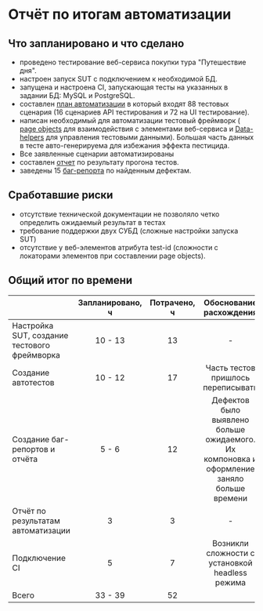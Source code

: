# Отчёт по итогам автоматизации

## Что запланировано и что сделано

- проведено тестирование веб-сервиса покупки тура "Путешествие дня".
- настроен запуск SUT с подключением к необходимой БД.
- запущена и настроена CI, запускающая тесты на указанных в задании БД: MySQL и PostgreSQL.
- составлен [план автоматизации](https://github.com/Helena1199/Diplom/blob/main/docs/Plan.md) в который входят 88 тестовых сценария (16 сценариев API тестирования и 72 на UI тестирование).
- написан необходимый для автоматизации тестовый фреймворк (
  [page objects](https://github.com/Helena1199/Diplom/blob/main/src/test/java/ru/netology/page/FormPage.java) для взаимодействия с
  элементами веб-сервиса и [Data-helpers](https://github.com/Helena1199/Diplom/tree/main/src/test/java/ru/netology/data) для управления тестовыми данными).
  Большая часть данных в тесте авто-генерируема для избежания эффекта пестицида.
- Все заявленные сценарии автоматизированы
- составлен [отчет](Report.md) по результату прогона тестов.
- заведены 15 [баг-репорта](https://github.com/Helena1199/Diplom/issues) по найденным дефектам.

## Сработавшие риски

- отсутствие технической документации не позволяло четко определить ожидаемый результат в тестах
- требование поддержки двух СУБД (сложные настройки запуска SUT)
- отсутствие у веб-элементов атрибута test-id (сложности с локаторами элементов при составлении page objects).

## Общий итог по времени

|                  | Запланировано, ч  | Потрачено, ч |                                  Обоснование расхождения                                   |
|:-----------------|    :----:   |   :----:   |:------------------------------------------------------------------------------------------:|
| Настройка SUT, создание тестового фреймворка | 10 - 13  | 13 |             -              |
| Создание автотестов  | 10 - 12   | 17 |                         Часть тестов пришлось переписывать                          |
| Создание баг-репортов и отчёта | 5 - 6 | 12 | Дефектов было выявлено больше ожидаемого. Их компоновка и оформление заняло больше времени |  
| Отчёт по результатам автоматизации | 3 | 3 |                                             -                                              |  
| Подключение CI | 5  | 7 |                                             Возникли сложности с установкой headless режима                                              |
| Всего | 33 - 39 | 52 |                                                                                                                                   